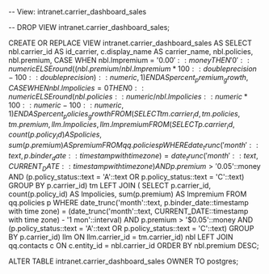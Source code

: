 -- View: intranet.carrier_dashboard_sales

-- DROP VIEW intranet.carrier_dashboard_sales;

CREATE OR REPLACE VIEW intranet.carrier_dashboard_sales
 AS
 SELECT nbl.carrier_id AS id_carrier,
    c.display_name AS carrier_name,
    nbl.policies,
    nbl.premium,
        CASE
            WHEN nbl.lmpremium = '$0.00'::money THEN '0'::numeric
            ELSE round((nbl.premium / nbl.lmpremium * 100::double precision - 100::double precision)::numeric, 1)
        END AS percent_premium_growth,
        CASE
            WHEN nbl.lmpolicies = 0 THEN 0::numeric
            ELSE round(nbl.policies::numeric / nbl.lmpolicies::numeric * 100::numeric - 100::numeric, 1)
        END AS percent_policies_growth
   FROM ( SELECT tm.carrier_id,
            tm.policies,
            tm.premium,
            llm.lmpolicies,
            llm.lmpremium
           FROM ( SELECT p.carrier_id,
                    count(p.policy_id) AS policies,
                    sum(p.premium) AS premium
                   FROM qq.policies p
                  WHERE date_trunc('month'::text, p.binder_date::timestamp with time zone) = date_trunc('month'::text, CURRENT_DATE::timestamp with time zone) AND p.premium > '$0.05'::money AND (p.policy_status::text = 'A'::text OR p.policy_status::text = 'C'::text)
                  GROUP BY p.carrier_id) tm
             LEFT JOIN ( SELECT p.carrier_id,
                    count(p.policy_id) AS lmpolicies,
                    sum(p.premium) AS lmpremium
                   FROM qq.policies p
                  WHERE date_trunc('month'::text, p.binder_date::timestamp with time zone) = (date_trunc('month'::text, CURRENT_DATE::timestamp with time zone) - '1 mon'::interval) AND p.premium > '$0.05'::money AND (p.policy_status::text = 'A'::text OR p.policy_status::text = 'C'::text)
                  GROUP BY p.carrier_id) llm ON llm.carrier_id = tm.carrier_id) nbl
     LEFT JOIN qq.contacts c ON c.entity_id = nbl.carrier_id
  ORDER BY nbl.premium DESC;

ALTER TABLE intranet.carrier_dashboard_sales
    OWNER TO postgres;